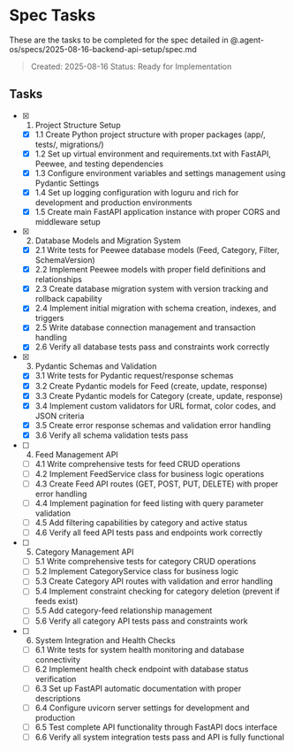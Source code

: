 # Spec Tasks

These are the tasks to be completed for the spec detailed in @.agent-os/specs/2025-08-16-backend-api-setup/spec.md

> Created: 2025-08-16
> Status: Ready for Implementation

## Tasks

- [x] 1. Project Structure Setup
  - [x] 1.1 Create Python project structure with proper packages (app/, tests/, migrations/)
  - [x] 1.2 Set up virtual environment and requirements.txt with FastAPI, Peewee, and testing dependencies
  - [x] 1.3 Configure environment variables and settings management using Pydantic Settings
  - [x] 1.4 Set up logging configuration with loguru and rich for development and production environments
  - [x] 1.5 Create main FastAPI application instance with proper CORS and middleware setup

- [x] 2. Database Models and Migration System
  - [x] 2.1 Write tests for Peewee database models (Feed, Category, Filter, SchemaVersion)
  - [x] 2.2 Implement Peewee models with proper field definitions and relationships
  - [x] 2.3 Create database migration system with version tracking and rollback capability
  - [x] 2.4 Implement initial migration with schema creation, indexes, and triggers
  - [x] 2.5 Write database connection management and transaction handling
  - [x] 2.6 Verify all database tests pass and constraints work correctly

- [x] 3. Pydantic Schemas and Validation
  - [x] 3.1 Write tests for Pydantic request/response schemas
  - [x] 3.2 Create Pydantic models for Feed (create, update, response)
  - [x] 3.3 Create Pydantic models for Category (create, update, response)
  - [x] 3.4 Implement custom validators for URL format, color codes, and JSON criteria
  - [x] 3.5 Create error response schemas and validation error handling
  - [x] 3.6 Verify all schema validation tests pass

- [ ] 4. Feed Management API
  - [ ] 4.1 Write comprehensive tests for feed CRUD operations
  - [ ] 4.2 Implement FeedService class for business logic operations
  - [ ] 4.3 Create Feed API routes (GET, POST, PUT, DELETE) with proper error handling
  - [ ] 4.4 Implement pagination for feed listing with query parameter validation
  - [ ] 4.5 Add filtering capabilities by category and active status
  - [ ] 4.6 Verify all feed API tests pass and endpoints work correctly

- [ ] 5. Category Management API  
  - [ ] 5.1 Write comprehensive tests for category CRUD operations
  - [ ] 5.2 Implement CategoryService class for business logic
  - [ ] 5.3 Create Category API routes with validation and error handling
  - [ ] 5.4 Implement constraint checking for category deletion (prevent if feeds exist)
  - [ ] 5.5 Add category-feed relationship management
  - [ ] 5.6 Verify all category API tests pass and constraints work

- [ ] 6. System Integration and Health Checks
  - [ ] 6.1 Write tests for system health monitoring and database connectivity
  - [ ] 6.2 Implement health check endpoint with database status verification
  - [ ] 6.3 Set up FastAPI automatic documentation with proper descriptions
  - [ ] 6.4 Configure uvicorn server settings for development and production
  - [ ] 6.5 Test complete API functionality through FastAPI docs interface
  - [ ] 6.6 Verify all system integration tests pass and API is fully functional